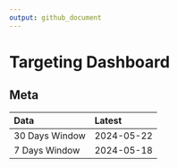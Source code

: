 ```yaml
---
output: github_document
---
```


# Targeting Dashboard



## Meta


|Data           |Latest     |
|:--------------|:----------|
|30 Days Window |2024-05-22 |
|7 Days Window  |2024-05-18 |
